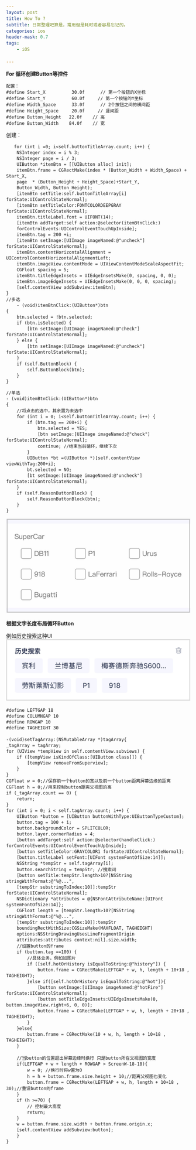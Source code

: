 ```yaml
---
layout: post
title: How To ?
subtitle: 日常整理吧算是，常用但是耗时或者容易忘记的。
categories: ios
header-mask: 0.7
tags: 
    - iOS

---
```


**For 循环创建Button等控件**

	配置：
	#define Start_X          30.0f      // 第一个按钮的X坐标
	#define Start_Y          60.0f     // 第一个按钮的Y坐标
	#define Width_Space      33.0f      // 2个按钮之间的横间距
	#define Height_Space     20.0f     // 竖间距
	#define Button_Height   22.0f    // 高
	#define Button_Width    84.0f    // 宽
	
创建：

	   for (int i =0; i<self.buttonTitleArray.count; i++) {
        NSInteger index = i % 3;
        NSInteger page = i / 3;
        UIButton *itemBtn = [[UIButton alloc] init];
        itemBtn.frame = CGRectMake(index * (Button_Width + Width_Space) + Start_X, 
        page  * (Button_Height + Height_Space)+Start_Y, 
        Button_Width, Button_Height);
        [itemBtn setTitle:self.buttonTitleArray[i] forState:UIControlStateNormal];
        [itemBtn setTitleColor:FONTCOLORDEEPGRAY forState:UIControlStateNormal];
        itemBtn.titleLabel.font = UIFONT(14);
        [itemBtn addTarget:self action:@selector(itemBtnClick:) 
        forControlEvents:UIControlEventTouchUpInside];
        itemBtn.tag = 200 +i;
        [itemBtn setImage:[UIImage imageNamed:@"uncheck"] forState:UIControlStateNormal];
        itemBtn.contentHorizontalAlignment = UIControlContentHorizontalAlignmentLeft;
        itemBtn.imageView.contentMode = UIViewContentModeScaleAspectFit;
        CGFloat spacing = 5;
        itemBtn.titleEdgeInsets = UIEdgeInsetsMake(0, spacing, 0, 0);
        itemBtn.imageEdgeInsets = UIEdgeInsetsMake(0, 0, 0, spacing);
        [self.contentView addSubview:itemBtn];
    }
	//多选
    	- (void)itemBtnClick:(UIButton*)btn
	{
    	btn.selected = !btn.selected;
    	if (btn.isSelected) {
        	[btn setImage:[UIImage imageNamed:@"check"] forState:UIControlStateNormal];
    	} else {
        	[btn setImage:[UIImage imageNamed:@"uncheck"] forState:UIControlStateNormal];
    	}
    	if (self.ButtonBlock) {
        	self.ButtonBlock(btn);
    	}
	}
	
	
```
//单选
- (void)itemBtnClick:(UIButton*)btn
{
	//将点击的选中，其余置为未选中
    for (int i = 0; i<self.buttonTitleArray.count; i++) {
        if (btn.tag == 200+i) {
            btn.selected = YES;
            [btn setImage:[UIImage imageNamed:@"check"] forState:UIControlStateNormal];
            continue; //结束当前循环，继续下次
        }
        UIButton *bt =(UIButton *)[self.contentView viewWithTag:200+i];
        bt.selected = NO;
        [bt setImage:[UIImage imageNamed:@"uncheck"] forState:UIControlStateNormal];
    }
    if (self.ReasonButtonBlock) {
        self.ReasonButtonBlock(btn);
    }
}
```

![](/images/post/howto/howto1.jpeg)


**根据文字长度布局循环Button**

例如历史搜索这种UI
![](/images/post/howto/howto2.jpeg)


	#define LEFTGAP 18
	#define COLUMNGAP 10
	#define ROWGAP 10
	#define TAGHEIGHT 30
	
	-(void)setTagArray:(NSMutableArray *)tagArray{
    _tagArray = tagArray;
    for (UIView *tempView in self.contentView.subviews) {
        if ([tempView isKindOfClass:[UIButton class]]) {
            [tempView removeFromSuperview];
        }
    }
    CGFloat w = 0;//保存前一个button的宽以及前一个button距离屏幕边缘的距离
    CGFloat h = 0;//用来控制button距离父视图的高
    if (_tagArray.count == 0) {
        return;
    }
    for (int i = 0; i < self.tagArray.count; i++) {
        UIButton *button = [UIButton buttonWithType:UIButtonTypeCustom];
        button.tag = 100 + i;
        button.backgroundColor = SPLITCOLOR;
        button.layer.cornerRadius = 4;
        [button addTarget:self action:@selector(handleClick:) forControlEvents:UIControlEventTouchUpInside];
        [button setTitleColor:GRAYCOLOR1 forState:UIControlStateNormal];
        [button.titleLabel setFont:[UIFont systemFontOfSize:14]];
        NSString *tempStr = self.tagArray[i];
        button.searchString = tempStr; //搜索词
        [button setTitle:tempStr.length>10?[NSString stringWithFormat:@"%@...",
        [tempStr substringToIndex:10]]:tempStr forState:UIControlStateNormal];
        NSDictionary *attributes = @{NSFontAttributeName:[UIFont systemFontOfSize:14]};
        CGFloat length = [tempStr.length>10?[NSString stringWithFormat:@"%@...",
        [tempStr substringToIndex:10]]:tempStr 
        boundingRectWithSize:CGSizeMake(MAXFLOAT, TAGHEIGHT) 
        options:NSStringDrawingUsesLineFragmentOrigin 
        attributes:attributes context:nil].size.width;
        //设置button的frame
        if (button.tag ==100) {
            //具体业务，例如加图片
            if ([self.hotOrHistory isEqualToString:@"history"]) {
                button.frame = CGRectMake(LEFTGAP + w, h, length + 10+18 , TAGHEIGHT);
            }else if([self.hotOrHistory isEqualToString:@"hot"]){
                [button setImage:[UIImage imageNamed:@"hotFire"] forState:UIControlStateNormal];
                [button setTitleEdgeInsets:UIEdgeInsetsMake(0, button.imageView.right+6, 0, 0)];
                button.frame = CGRectMake(LEFTGAP + w, h, length + 20+18 , TAGHEIGHT);
            }
        }else{
            button.frame = CGRectMake(10 + w, h, length + 10+18 , TAGHEIGHT);
        }
        
        //当button的位置超出屏幕边缘时换行 只是button所在父视图的宽度
        if(LEFTGAP + w + length + ROWGAP > ScreenW-18-18){
            w = 0; //换行时将w置为0
            h = h + button.frame.size.height + 10;//距离父视图也变化
            button.frame = CGRectMake(LEFTGAP + w, h, length + 10+18 , 30);//重设button的frame
        }
        if (h >=70) {
            // 控制最大高度
            return;
        }
        w = button.frame.size.width + button.frame.origin.x;
        [self.contentView addSubview:button];
    	}
	}
	
